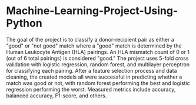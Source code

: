 # Machine-Learning-Project-Using-Python

The goal of the project is to classify a donor-recipient
pair as either a "good" or "not good" match where a "good" match is determined by
the Human Leukocyte Antigen (HLA) pairings. An HLA mismatch count of 0 or 1 (out
of 6 total pairings) is considered "good." The project uses 5-fold cross validation
with logistic regression, random forest, and multilayer perceptron for classifying
each pairing.  After a feature selection process and data cleaning, the created
models all were successful in predicting whether a match was good or not, with
random forest performing the best and logistic regression performing the worst.
Measured metrics include accuracy, balanced accuracy, F1-score, and others.
